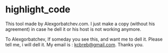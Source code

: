 # highlight_code
This tool made by Alexgorbatchev.com.
I just make a copy (without his agreement) in case he dell it or his host is not working anymore.

To Alexgorbatchev,
If someday you see this, and want me to dell it. Please tell me, i will dell it.
My email is : kcbreb@gmail.com.
Thanks you.
